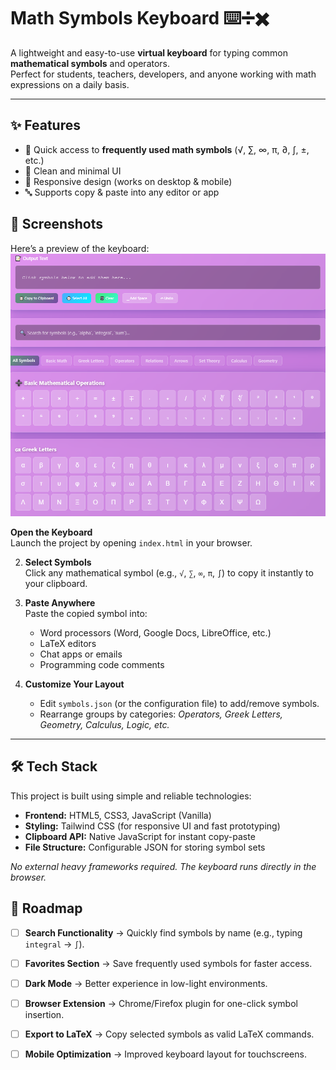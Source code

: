 
# Math Symbols Keyboard ⌨️➗✖️

A lightweight and easy-to-use **virtual keyboard** for typing common **mathematical symbols** and operators.  
Perfect for students, teachers, developers, and anyone working with math expressions on a daily basis.

---

## ✨ Features
- 🧮 Quick access to **frequently used math symbols** (√, ∑, ∞, π, ∂, ∫, ±, etc.)  
- 🎨 Clean and minimal UI  
- 📱 Responsive design (works on desktop & mobile)  
- 🔤 Supports copy & paste into any editor or app  

## 📸 Screenshots
Here’s a preview of the keyboard:
![picture](Symbols.png)

**Open the Keyboard**  
   Launch the project by opening `index.html` in your browser.  

2. **Select Symbols**  
   Click any mathematical symbol (e.g., `√`, `∑`, `∞`, `π`, `∫`) to copy it instantly to your clipboard.  

3. **Paste Anywhere**  
   Paste the copied symbol into:
   - Word processors (Word, Google Docs, LibreOffice, etc.)
   - LaTeX editors
   - Chat apps or emails
   - Programming code comments  

4. **Customize Your Layout**  
   - Edit `symbols.json` (or the configuration file) to add/remove symbols.  
   - Rearrange groups by categories: *Operators, Greek Letters, Geometry, Calculus, Logic, etc.*

---

## 🛠️ Tech Stack

This project is built using simple and reliable technologies:  

- **Frontend:** HTML5, CSS3, JavaScript (Vanilla)  
- **Styling:** Tailwind CSS (for responsive UI and fast prototyping)  
- **Clipboard API:** Native JavaScript for instant copy-paste  
- **File Structure:** Configurable JSON for storing symbol sets  

*No external heavy frameworks required. The keyboard runs directly in the browser.*  

## 📌 Roadmap
- [ ] **Search Functionality** → Quickly find symbols by name (e.g., typing `integral` → `∫`).  
- [ ] **Favorites Section** → Save frequently used symbols for faster access.  
- [ ] **Dark Mode** → Better experience in low-light environments.  
- [ ] **Browser Extension** → Chrome/Firefox plugin for one-click symbol insertion.  
- [ ] **Export to LaTeX** → Copy selected symbols as valid LaTeX commands.  
- [ ] **Mobile Optimization** → Improved keyboard layout for touchscreens.


